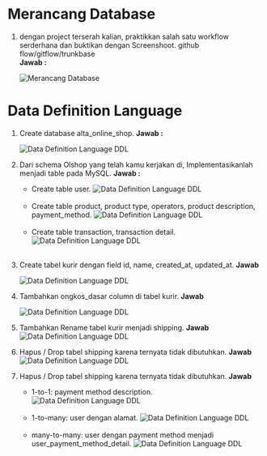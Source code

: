 # Merancang Database

1. dengan project terserah kalian, praktikkan salah satu workflow serderhana dan buktikan dengan Screenshoot. github flow/gitflow/trunkbase<br>
   **Jawab :**

   ![Merancang Database](</09_Database-Schema-DDL-DML/screenshots/database.png> "Merancang Database")
   <br>

# Data Definition Language

1. Create database alta_online_shop.
   **Jawab :**

   ![Data Definition Language DDL](</09_Database-Schema-DDL-DML/screenshots/1.png> "Data Definition Language DDL")
   <br>

2. Dari schema Olshop yang telah kamu kerjakan di, Implementasikanlah menjadi table pada MySQL.
   **Jawab :**

   - Create table user.
   ![Data Definition Language DDL](</09_Database-Schema-DDL-DML/screenshots/2a.png> "Data Definition Language DDL")
   <br>


   - Create table product, product type, operators, product description, payment_method.
   ![Data Definition Language DDL](</09_Database-Schema-DDL-DML/screenshots/2b.png> "Data Definition Language DDL")
   <br>


   - Create table transaction, transaction detail.
   ![Data Definition Language DDL](</09_Database-Schema-DDL-DML/screenshots/2c.png> "Data Definition Language DDL")
   <br>


3. Create tabel kurir dengan field id, name, created_at, updated_at.
    **Jawab** <br>

    ![Data Definition Language DDL](</09_Database-Schema-DDL-DML/screenshots/3.png> "Data Definition Language DDL")
   <br>


4. Tambahkan ongkos_dasar column di tabel kurir.
    **Jawab** <br>

    ![Data Definition Language DDL](</09_Database-Schema-DDL-DML/screenshots/4.png> "Data Definition Language DDL")
   <br>


5. Tambahkan Rename tabel kurir menjadi shipping.
    **Jawab**
    ![Data Definition Language DDL](</09_Database-Schema-DDL-DML/screenshots/5.png> "Data Definition Language DDL")
   <br>


6. Hapus / Drop tabel shipping karena ternyata tidak dibutuhkan.
    **Jawab**
    ![Data Definition Language DDL](</09_Database-Schema-DDL-DML/screenshots/6.png> "Data Definition Language DDL")
   <br>


7. Hapus / Drop tabel shipping karena ternyata tidak dibutuhkan.
    **Jawab**

    - 1-to-1: payment method description.
    ![Data Definition Language DDL](</09_Database-Schema-DDL-DML/screenshots/7a.png> "Data Definition Language DDL")
   <br>

    - 1-to-many: user dengan alamat.
    ![Data Definition Language DDL](</09_Database-Schema-DDL-DML/screenshots/7b.png> "Data Definition Language DDL")
   <br>

    - many-to-many: user dengan payment method menjadi user_payment_method_detail.
    ![Data Definition Language DDL](</09_Database-Schema-DDL-DML/screenshots/7c.png> "Data Definition Language DDL")
   <br>